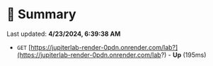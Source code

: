 # 📖 Summary
Last updated: **4/23/2024, 6:39:38 AM**

- `GET` [https://jupiterlab-render-0pdn.onrender.com/lab?](https://jupiterlab-render-0pdn.onrender.com/lab?) - **Up** (195ms)
